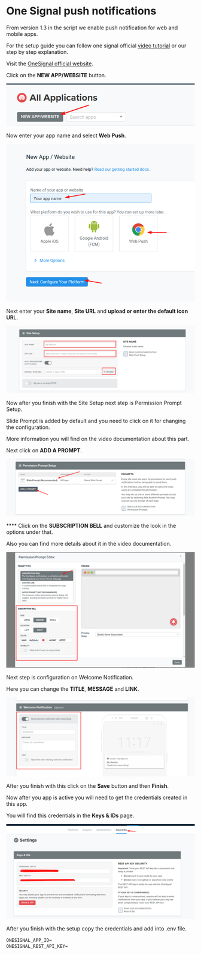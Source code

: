 # One Signal push notifications

From version 1.3 in the script we enable push notification for web and mobile apps.

For the setup guide you can follow one signal official [video tutorial](https://www.youtube.com/watch?v=lNv\_3qq1sKs) or our step by step explanation.

Visit the [OneSignal official website](https://onesignal.com).

Click on the **NEW APP/WEBSITE** button.

![](<../.gitbook/assets/screenshot (37).png>)

Now enter your app name and select **Web Push**.

![](<../.gitbook/assets/screenshot (34).png>)

Next enter your **Site name**, **Site URL** and **upload or enter the default icon UR**L.

![](<../.gitbook/assets/screenshot (35).png>)

Now after you finish with the Site Setup next step is Permission Prompt Setup.

Slide Prompt is added by default and you need to click on it for changing the configuration.

More information you will find on the video documentation about this part.

Next click on **ADD A PROMPT**.

![](<../.gitbook/assets/screenshot (33).png>)

&#x20;**** Click on the **SUBSCRIPTION BELL** and customize the look in the options under that.

Also you can find more details about it in the video documentation.

![](<../.gitbook/assets/screenshot (38).png>)

Next step is configuration on Welcome Notification.

Here you can change the **TITLE**, **MESSAGE** and **LINK**.

![](<../.gitbook/assets/screenshot (36).png>)

After you finish with this click on the **Save** button and then **Finish**.

Now after you app is active you will need to get the credentials created in this app.

You will find this credentials in the **Keys & IDs** page.

![](<../.gitbook/assets/screenshot (39).png>)

After you finish with the setup copy the credentials and add into .env file.

```
ONESIGNAL_APP_ID=
ONESIGNAL_REST_API_KEY=
```

